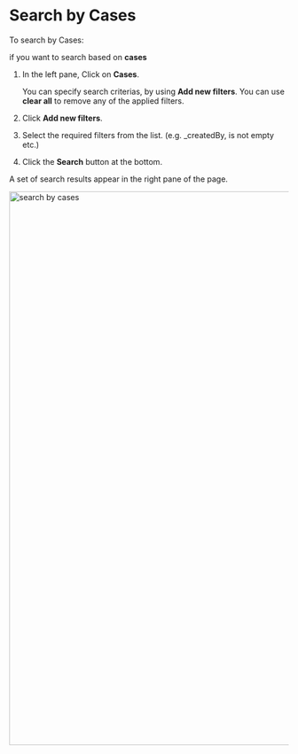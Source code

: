 # Search by Cases

To search by Cases:

if you want to search based on **cases**

1. In the left pane, Click on **Cases**.  

    You can specify search criterias, by using **Add new filters**. You can use **clear all** to remove any of the applied filters. 

1. Click  **Add new filters**. 
1. Select the required filters from the list. (e.g. _createdBy, is not empty etc.)
1. Click the **Search** button at the bottom. 

A set of search results appear in the right pane of the page. 

<img src="../images/search-by-cases.png" alt="search by cases" width="1000" height="1000"/>